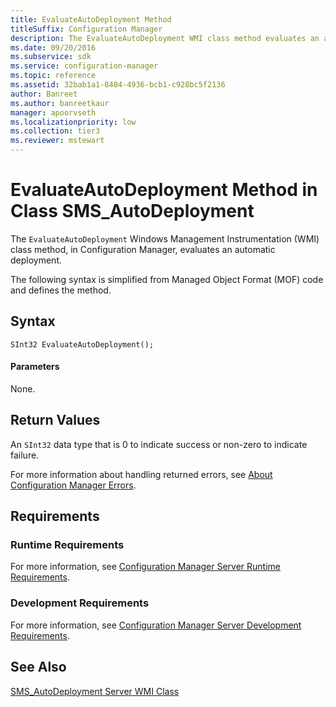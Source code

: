 ```yaml
---
title: EvaluateAutoDeployment Method
titleSuffix: Configuration Manager
description: The EvaluateAutoDeployment WMI class method evaluates an automatic deployment.
ms.date: 09/20/2016
ms.subservice: sdk
ms.service: configuration-manager
ms.topic: reference
ms.assetid: 32bab1a1-8484-4936-bcb1-c928bc5f2136
author: Banreet
ms.author: banreetkaur
manager: apoorvseth
ms.localizationpriority: low
ms.collection: tier3
ms.reviewer: mstewart
---
```

# EvaluateAutoDeployment Method in Class SMS_AutoDeployment
The `EvaluateAutoDeployment` Windows Management Instrumentation (WMI) class method, in Configuration Manager, evaluates an automatic deployment.

 The following syntax is simplified from Managed Object Format (MOF) code and defines the method.

## Syntax

```
SInt32 EvaluateAutoDeployment();

```

#### Parameters
 None.

## Return Values
 An `SInt32` data type that is 0 to indicate success or non-zero to indicate failure.

 For more information about handling returned errors, see [About Configuration Manager Errors](../../../develop/core/understand/about-configuration-manager-errors.md).

## Requirements

### Runtime Requirements
 For more information, see [Configuration Manager Server Runtime Requirements](../../../develop/core/reqs/server-runtime-requirements.md).

### Development Requirements
 For more information, see [Configuration Manager Server Development Requirements](../../../develop/core/reqs/server-development-requirements.md).

## See Also
 [SMS_AutoDeployment Server WMI Class](../../../develop/reference/sum/sms_autodeployment-server-wmi-class.md)
